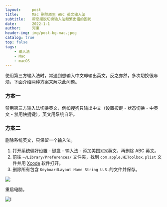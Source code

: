```yaml
---
layout:     post
title:      Mac 删除原生 ABC 英文输入法
subtitle:   帮您摆脱切换输入法频繁出错的困扰
date:       2022-1-1
author:     河東
header-img: img/post-bg-mac.jpeg
catalog: true
top: false
tags:
    - 输入法
    - Mac
    - macOS
---
```



使用第三方输入法时，常遇到想输入中文却输出英文，反之亦然，多次切换很麻烦，下面介绍两种方案来解决此问题。

### 方案一

禁用第三方输入法切换英文，例如搜狗只输出中文（设置按键 - 状态切换 - 中英文 - 禁用快捷键），英文用系统自带。

### 方案二

删除系统英文，只保留一个输入法。

1. 打开系统偏好设置 - 键盘 - 输入法 - 添加美国🇺🇸英文，再删除 ABC 英文。
2. 前往 `~/Library/Preferences/` 文件夹，找到 `com.apple.HIToolbox.plist` 文件并用 [Xcode](https://apps.apple.com/cn/app/xcode/id497799835?mt=12) 软件打开。
3. 删除所有包含 `KeyboardLayout Name String U.S.`的文件并保存。

![](https://i.imgur.com/RWMziKi.png)

重启电脑。

![I](https://i.imgur.com/JvzQHNH.png)